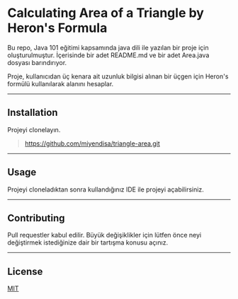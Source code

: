 # Calculating Area of a Triangle by Heron's Formula
Bu repo, Java 101 eğitimi kapsamında java dili ile
yazılan bir proje için oluşturulmuştur. İçerisinde 
bir adet README.md ve bir adet Area.java dosyası
barındırıyor.

Proje, kullanıcıdan üç kenara ait uzunluk bilgisi alınan
bir üçgen için Heron's formülü kullanılarak alanını hesaplar.

---

## Installation
Projeyi clonelayın.

> https://github.com/miyendisa/triangle-area.git
---

## Usage
Projeyi cloneladıktan sonra kullandığınız IDE ile projeyi
açabilirsiniz.

---

## Contributing
Pull requestler kabul edilir. Büyük değişiklikler için lütfen önce neyi değiştirmek istediğinize dair bir tartışma konusu açınız.

---

## License
[MIT](https://choosealicense.com/licenses/mit/)
